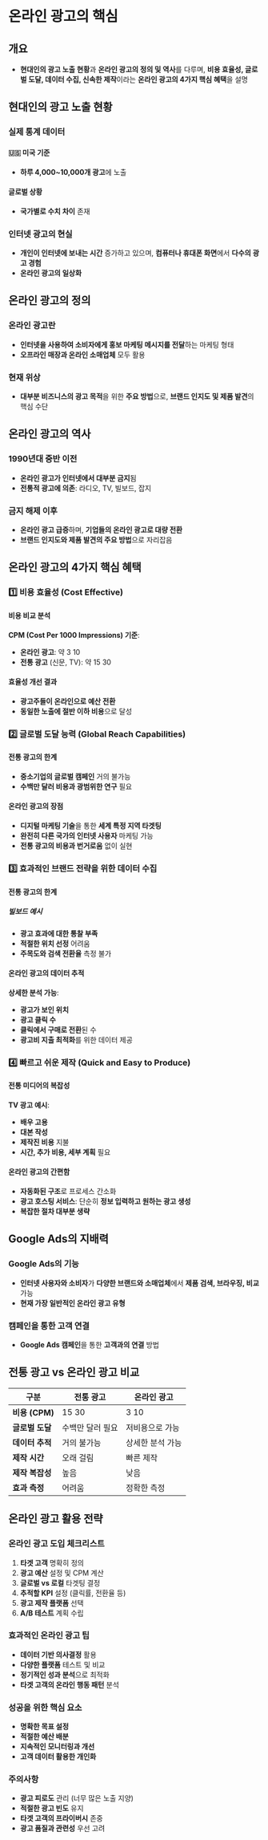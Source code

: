 # 온라인 광고의 핵심

## 개요
- **현대인의 광고 노출 현황**과 **온라인 광고의 정의 및 역사**를 다루며, **비용 효율성, 글로벌 도달, 데이터 수집, 신속한 제작**이라는 **온라인 광고의 4가지 핵심 혜택**을 설명

## 현대인의 광고 노출 현황

### 실제 통계 데이터
#### 🇺🇸 미국 기준
- **하루 4,000~10,000개 광고**에 노출

#### 글로벌 상황
- **국가별로 수치 차이** 존재

### 인터넷 광고의 현실
- **개인이 인터넷에 보내는 시간** 증가하고 있으며, **컴퓨터나 휴대폰 화면**에서 **다수의 광고 경험**
- **온라인 광고의 일상화**

## 온라인 광고의 정의

### 온라인 광고란
- **인터넷을 사용하여 소비자에게 홍보 마케팅 메시지를 전달**하는 마케팅 형태
- **오프라인 매장과 온라인 소매업체** 모두 활용

### 현재 위상
- **대부분 비즈니스의 광고 목적**을 위한 **주요 방법**으로, **브랜드 인지도 및 제품 발견**의 핵심 수단

## 온라인 광고의 역사

### 1990년대 중반 이전
- **온라인 광고가 인터넷에서 대부분 금지**됨
- **전통적 광고에 의존**: 라디오, TV, 빌보드, 잡지

### 금지 해제 이후
- **온라인 광고 급증**하며, **기업들의 온라인 광고로 대량 전환**
- **브랜드 인지도와 제품 발견의 주요 방법**으로 자리잡음

## 온라인 광고의 4가지 핵심 혜택

### 1️⃣ 비용 효율성 (Cost Effective)

#### 비용 비교 분석
**CPM (Cost Per 1000 Impressions) 기준**:
- **온라인 광고**: 약 $3~$10
- **전통 광고** (신문, TV): 약 $15~$30

#### 효율성 개선 결과
- **광고주들이 온라인으로 예산 전환**
- **동일한 노출에 절반 이하 비용**으로 달성

### 2️⃣ 글로벌 도달 능력 (Global Reach Capabilities)

#### 전통 광고의 한계
- **중소기업의 글로벌 캠페인** 거의 불가능
- **수백만 달러 비용과 광범위한 연구** 필요

#### 온라인 광고의 장점
- **디지털 마케팅 기술**을 통한 **세계 특정 지역 타겟팅**
- **완전히 다른 국가의 인터넷 사용자** 마케팅 가능
- **전통 광고의 비용과 번거로움** 없이 실현

### 3️⃣ 효과적인 브랜드 전략을 위한 데이터 수집

#### 전통 광고의 한계
##### 빌보드 예시
- **광고 효과에 대한 통찰 부족**
- **적절한 위치 선정** 어려움
- **주목도와 검색 전환율** 측정 불가

#### 온라인 광고의 데이터 추적
**상세한 분석 가능**:
- **광고가 보인 위치**
- **광고 클릭 수**
- **클릭에서 구매로 전환**된 수
- **광고비 지출 최적화**를 위한 데이터 제공

### 4️⃣ 빠르고 쉬운 제작 (Quick and Easy to Produce)

#### 전통 미디어의 복잡성
**TV 광고 예시**:
- **배우 고용**
- **대본 작성**
- **제작진 비용** 지불
- **시간, 추가 비용, 세부 계획** 필요

#### 온라인 광고의 간편함
- **자동화된 구조**로 프로세스 간소화
- **광고 호스팅 서비스**: 단순히 **정보 입력하고 원하는 광고 생성**
- **복잡한 절차 대부분 생략**

## Google Ads의 지배력

### Google Ads의 기능
- **인터넷 사용자와 소비자**가 **다양한 브랜드와 소매업체**에서 **제품 검색, 브라우징, 비교** 가능
- **현재 가장 일반적인 온라인 광고 유형**

### 캠페인을 통한 고객 연결
- **Google Ads 캠페인**을 통한 **고객과의 연결** 방법

## 전통 광고 vs 온라인 광고 비교

| 구분 | 전통 광고 | 온라인 광고 |
|------|-----------|-------------|
| **비용 (CPM)** | $15~$30 | $3~$10 |
| **글로벌 도달** | 수백만 달러 필요 | 저비용으로 가능 |
| **데이터 추적** | 거의 불가능 | 상세한 분석 가능 |
| **제작 시간** | 오래 걸림 | 빠른 제작 |
| **제작 복잡성** | 높음 | 낮음 |
| **효과 측정** | 어려움 | 정확한 측정 |

## 온라인 광고 활용 전략

### 온라인 광고 도입 체크리스트
1. **타겟 고객** 명확히 정의
2. **광고 예산** 설정 및 CPM 계산
3. **글로벌 vs 로컬** 타겟팅 결정
4. **추적할 KPI** 설정 (클릭률, 전환율 등)
5. **광고 제작 플랫폼** 선택
6. **A/B 테스트** 계획 수립

### 효과적인 온라인 광고 팁
- **데이터 기반 의사결정** 활용
- **다양한 플랫폼** 테스트 및 비교
- **정기적인 성과 분석**으로 최적화
- **타겟 고객의 온라인 행동 패턴** 분석

### 성공을 위한 핵심 요소
- **명확한 목표 설정**
- **적절한 예산 배분**
- **지속적인 모니터링과 개선**
- **고객 데이터 활용한 개인화**

### 주의사항
- **광고 피로도** 관리 (너무 많은 노출 지양)
- **적절한 광고 빈도** 유지
- **타겟 고객의 프라이버시** 존중
- **광고 품질과 관련성** 우선 고려
